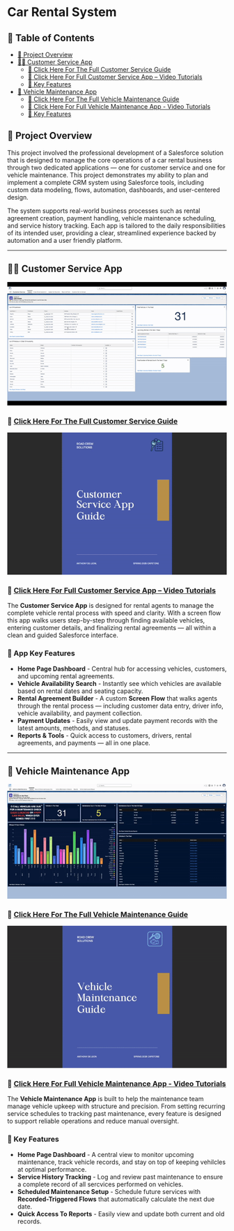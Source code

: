 # Car Rental System

## 📑 Table of Contents

- [📝 Project Overview](#-project-overview)
- [👨‍💻 Customer Service App](#-customer-service-app)
  - [📄 Click Here For The Full Customer Service Guide](#-click-here-for-the-full-customer-service-guide)
  - [🎥 Click Here For Full Customer Service App – Video Tutorials](#-click-here-for-full-customer-service-app--video-tutorials)
  - [🔑 Key Features](#-app-key-features)
- [🧰 Vehicle Maintenance App](#-vehicle-maintenance-app)
  - [📄 Click Here For The Full Vehicle Maintenance Guide](#-click-here-for-the-full-vehicle-maintenance-guide)
  - [🎥 Click Here For Full Vehicle Maintenance App - Video Tutorials](#-click-here-for-full-vehicle-maintenance-app---video-tutorials)
  - [🔑 Key Features](#-key-features)



## 📝 Project Overview
This project involved the professional development of a Salesforce solution that is designed to manage the core operations of a car rental business through two dedicated applications — one for customer service and one for vehicle maintenance. This project demonstrates my ability to plan and implement a complete CRM system using Salesforce tools, including custom data modeling, flows, automation, dashboards, and user-centered design.

The system supports real-world business processes such as rental agreement creation, payment handling, vehicle maintenance scheduling, and service history tracking. Each app is tailored to the daily responsibilities of its intended user, providing a clear, streamlined experience backed by automation and a user friendly platform.

---

## 👨‍💻 Customer Service App 

![](./CustomerServiceApp.gif)

### 📄 [Click Here For The Full Customer Service Guide](./SalesforceCustomerServiceGuide.pdf)

![](./CustomerServiceGuide.gif)

### 🎥 [Click Here For Full Customer Service App – Video Tutorials](https://vimeo.com/showcase/11687420)

The **Customer Service App** is designed for rental agents to manage the complete vehicle rental process with speed and clarity. With a screen flow this app walks users step-by-step through finding available vehicles, entering customer details, and finalizing rental agreements — all within a clean and guided Salesforce interface.

### 🔑 App Key Features

- **Home Page Dashboard** - Central hub for accessing vehicles, customers, and upcoming rental agreements.
- **Vehicle Availability Search** - Instantly see which vehicles are available based on rental dates and seating capacity.
- **Rental Agreement Builder** - A custom **Screen Flow** that walks agents through the rental process — including customer data entry, driver info, vehicle availability, and payment collection.
- **Payment Updates** - Easily view and update payment records with the latest amounts, methods, and statuses.
- **Reports & Tools** - Quick access to customers, drivers, rental agreements, and payments — all in one place.

---

## 🧰 Vehicle Maintenance App

![](./VehicleMaintenanceApp.gif)

### 📄 [Click Here For The Full Vehicle Maintenance Guide](./SalesforceVehicleMaintenanceGuide.pdf)

![](./VehicleMaintenanceGuide.gif)

### 🎥 [Click Here For Full Vehicle Maintenance App - Video Tutorials](https://vimeo.com/showcase/11693718)

The **Vehicle Maintenance App** is built to help the maintenance team manage vehicle upkeep with structure and precision. From setting recurring service schedules to tracking past maintenance, every feature is designed to support reliable operations and reduce manual oversight.

### 🔑 Key Features

- **Home Page Dashboard** - A central view to monitor upcoming maintenance, track vehicle records, and stay on top of keeping vehilcles at optimal performance.
- **Service History Tracking** - Log and review past maintenance to ensure a complete record of all sercvices performed on vehicles.
- **Scheduled Maintenance Setup** - Schedule future services with **Recorded-Triggered Flows** that automatically calculate the next due date.
- **Quick Access To Reports** - Easily view and update both current and old records.

